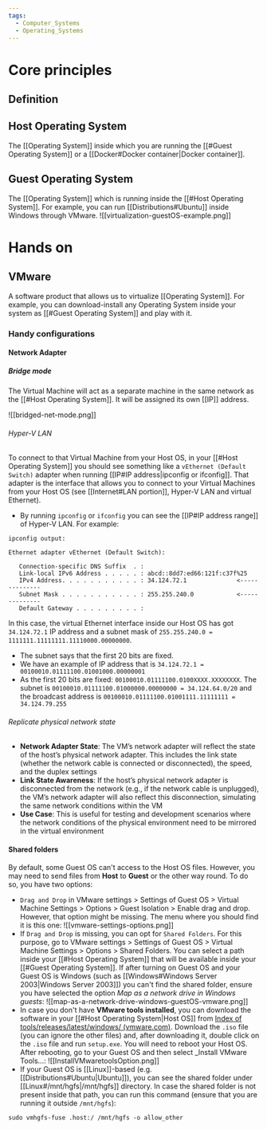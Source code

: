 ```yaml
---
tags:
  - Computer_Systems
  - Operating_Systems
---
```

# Core principles
## Definition
## Host Operating System
The [[Operating System]] inside which you are running the [[#Guest Operating System]] or a [[Docker#Docker container|Docker container]].
## Guest Operating System
The [[Operating System]] which is running inside the [[#Host Operating System]]. For example, you can run [[Distributions#Ubuntu]] inside Windows through VMware.
![[virtualization-guestOS-example.png]]
# Hands on
## VMware
A software product that allows us to virtualize [[Operating System]]. For example, you can download-install any Operating System inside your system as [[#Guest Operating System]] and play with it.
### Handy configurations
#### Network Adapter
##### Bridge mode
The Virtual Machine will act as a separate machine in the same network as the [[#Host Operating System]].
It will be assigned its own [[IP]] address.

![[bridged-net-mode.png]]
###### Hyper-V LAN
To connect to that Virtual Machine from your Host OS, in your [[#Host Operating System]] you should see something like a `vEthernet (Default Switch)` adapter when running [[IP#IP address|ipconfig or ifconfig]]. That adapter is the interface that allows you to connect to your Virtual Machines from your Host OS (see [[Internet#LAN portion]], Hyper-V LAN and virtual Ethernet).
- By running `ipconfig` or `ifconfig` you can see the [[IP#IP address range]] of Hyper-V LAN. For example:
```
ipconfig output:

Ethernet adapter vEthernet (Default Switch):

   Connection-specific DNS Suffix  . :
   Link-local IPv6 Address . . . . . : abcd::8dd7:ed66:121f:c37f%25
   IPv4 Address. . . . . . . . . . . : 34.124.72.1              <--------------
   Subnet Mask . . . . . . . . . . . : 255.255.240.0            <--------------
   Default Gateway . . . . . . . . . :
```
In this case, the virtual Ethernet interface inside our Host OS has got `34.124.72.1` IP address and a subnet mask of `255.255.240.0 = 1111111.11111111.11110000.00000000`.
- The subnet says that the first 20 bits are fixed.
- We have an example of IP address that is `34.124.72.1 = 00100010.01111100.01001000.00000001`
- As the first 20 bits are fixed: `00100010.01111100.0100XXXX.XXXXXXXX`. The subnet is `00100010.01111100.01000000.00000000 = 34.124.64.0/20` and the broadcast address is `00100010.01111100.01001111.11111111 = 34.124.79.255`
###### Replicate physical network state
- **Network Adapter State**: The VM’s network adapter will reflect the state of the host’s physical network adapter. This includes the link state (whether the network cable is connected or disconnected), the speed, and the duplex settings
- **Link State Awareness**: If the host’s physical network adapter is disconnected from the network (e.g., if the network cable is unplugged), the VM’s network adapter will also reflect this disconnection, simulating the same network conditions within the VM
- **Use Case**: This is useful for testing and development scenarios where the network conditions of the physical environment need to be mirrored in the virtual environment
#### Shared folders
By default, some Guest OS can't access to the Host OS files. However, you may need to send files from **Host** to **Guest** or the other way round. To do so, you have two options:
- `Drag and Drop` in VMware settings > Settings of Guest OS > Virtual Machine Settings > Options > Guest Isolation > Enable drag and drop. However, that option might be missing. The menu where you should find it is this one:
![[vmware-settings-options.png]]
- If `Drag and Drop` is missing, you can opt for `Shared Folders`. For this purpose, go to VMware settings > Settings of Guest OS > Virtual Machine Settings > Options > Shared Folders. You can select a path inside your [[#Host Operating System]] that will be available inside your [[#Guest Operating System]]. If after turning on Guest OS and your Guest OS is Windows (such as [[Windows#Windows Server 2003|Windows Server 2003]]) you can't find the shared folder, ensure you have selected the option _Map as a network drive in Windows guests_:
![[map-as-a-network-drive-windows-guestOS-vmware.png]]
- In case you don't have **VMware tools installed**, you can download the software in your [[#Host Operating System|Host OS]] from [Index of tools/releases/latest/windows/ (vmware.com)](https://packages.vmware.com/tools/releases/latest/windows/). Download the `.iso` file (you can ignore the other files) and, after downloading it, double click on the `.iso` file and run `setup.exe`. You will need to reboot your Host OS. After rebooting, go to your Guest OS and then select _Install VMware Tools...:
![[InstallVMwaretoolsOption.png]]
- If your Guest OS is [[Linux]]-based (e.g. [[Distributions#Ubuntu|Ubuntu]]), you can see the shared folder under [[Linux#/mnt/hgfs|/mnt/hgfs]] directory. In case the shared folder is not present inside that path, you can run this command (ensure that you are running it outside `/mnt/hgfs`):
```shell
sudo vmhgfs-fuse .host:/ /mnt/hgfs -o allow_other
```
